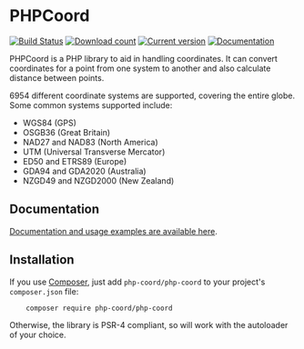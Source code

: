 PHPCoord
========

[![Build Status](https://github.com/dvdoug/PHPCoord/workflows/CI/badge.svg?branch=master)](https://github.com/dvdoug/PHPCoord/actions?query=workflow%3ACI+branch%3Amaster)
[![Download count](https://img.shields.io/packagist/dt/php-coord/php-coord.svg)](https://packagist.org/packages/php-coord/php-coord)
[![Current version](https://img.shields.io/packagist/v/php-coord/php-coord.svg)](https://packagist.org/packages/php-coord/php-coord)
[![Documentation](https://readthedocs.org/projects/phpcoord/badge/?version=master)](https://phpcoord.net/en/stable/)

PHPCoord is a PHP library to aid in handling coordinates. It can convert coordinates for a point from one system
to another and also calculate distance between points.

<!-- numOfCRS -->6954 different coordinate systems are supported, covering the entire globe. Some common systems supported include:
 - WGS84 (GPS)
 - OSGB36 (Great Britain)
 - NAD27 and NAD83 (North America)
 - UTM (Universal Transverse Mercator)
 - ED50 and ETRS89 (Europe)
 - GDA94 and GDA2020 (Australia)
 - NZGD49 and NZGD2000 (New Zealand)

Documentation
-------------
[Documentation and usage examples are available here](https://phpcoord.net/en/stable/).

Installation
------------
If you use [Composer](http://getcomposer.org/), just add `php-coord/php-coord` to your project's `composer.json` file:
```
    composer require php-coord/php-coord
```

Otherwise, the library is PSR-4 compliant, so will work with the autoloader of your choice.
